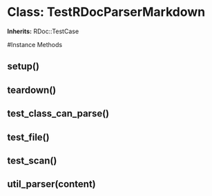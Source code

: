 # Class: TestRDocParserMarkdown
**Inherits:** RDoc::TestCase
    




#Instance Methods
## setup() [](#method-i-setup)

## teardown() [](#method-i-teardown)

## test_class_can_parse() [](#method-i-test_class_can_parse)

## test_file() [](#method-i-test_file)

## test_scan() [](#method-i-test_scan)

## util_parser(content) [](#method-i-util_parser)

